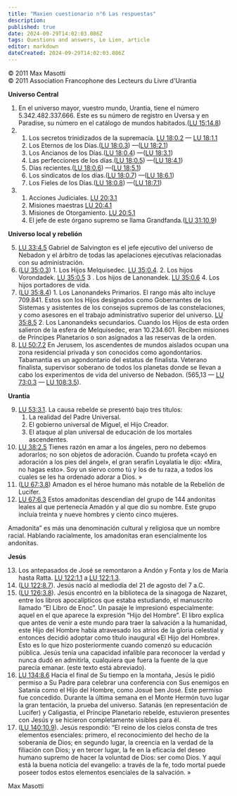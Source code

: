 ```yaml
---
title: "Maxien cuestionario n°6 Las respuestas"
description: 
published: true
date: 2024-09-29T14:02:03.086Z
tags: Questions and answers, Le Lien, article
editor: markdown
dateCreated: 2024-09-29T14:02:03.086Z
---
```


<p class="v-card tema v-sheet--gris claro aclarar-3 px-2">© 2011 Max Masotti<br>© 2011 Association Francophone des Lecteurs du Livre d'Urantia</p>


**Universo Central**

1. En el universo mayor, vuestro mundo, Urantia, tiene el número 5.342.482.337.666. Este es su número de registro en Uversa y en Paradise, su número en el catálogo de mundos habitados.([LU 15:14.8](/es/The_Urantia_Book/15#p14_8))
2. 
    1. Los secretos trinidizados de la supremacía. [LU 18:0.2](/es/The_Urantia_Book/18#p0_2) — [LU 18:1.1](/es/The_Urantia_Book/18#p1_1)
    2. Los Eternos de los Días.([LU 18:0.3](/es/The_Urantia_Book/18#p0_3)) —([LU 18:2.1](/es/The_Urantia_Book/18#p2_1))
    3. Los Ancianos de los Días.([LU 18:0.4](/es/The_Urantia_Book/18#p0_4)) —([LU 18:3.1](/es/The_Urantia_Book/18#p3_1))
    4. Las perfecciones de los días.([LU 18:0.5](/es/The_Urantia_Book/18#p0_5)) —([LU 18:4.1](/es/The_Urantia_Book/18#p4_1))
    5. Días recientes.([LU 18:0.6](/es/The_Urantia_Book/18#p0_6)) —([LU 18:5.1](/es/The_Urantia_Book/18#p5_1))
    6. Los sindicatos de los días.([LU 18:0.7](/es/The_Urantia_Book/18#p0_7)) —([LU 18:6.1](/es/The_Urantia_Book/18#p6_1))
    7. Los Fieles de los Días.([LU 18:0.8](/es/The_Urantia_Book/18#p0_8)) —([LU 18:7.1](/es/The_Urantia_Book/18#p7_1))
3. 
    1. Acciones Judiciales. [LU 20:3.1](/es/The_Urantia_Book/20#p3_1)
    2. Misiones maestras [LU 20:4.1](/es/The_Urantia_Book/20#p4_1)
    3. Misiones de Otorgamiento. [LU 20:5.1](/es/The_Urantia_Book/20#p5_1)
    4. El jefe de este órgano supremo se llama Grandfanda.([LU 31:10.9](/es/The_Urantia_Book/31#p10_9))

**Universo local y rebelión**

5. [LU 33:4.5](/es/The_Urantia_Book/33#p4_5) Gabriel de Salvington es el jefe ejecutivo del universo de Nebadon y el árbitro de todas las apelaciones ejecutivas relacionadas con su administración.
6. ([LU 35:0.3](/es/The_Urantia_Book/35#p0_3)) 1. Los Hijos Melquisedec. [LU 35:0.4](/es/The_Urantia_Book/35#p0_4). 2. Los hijos Vorondadek. [LU 35:0.5](/es/The_Urantia_Book/35#p0_5) 3 . Los hijos de Lanonandek. [LU 35:0.6](/es/The_Urantia_Book/35#p0_6) 4. Los hijos portadores de vida.
7. ([LU 35:8.4](/es/The_Urantia_Book/35#p8_4)) 1. Los Lanonandeks Primarios. El rango más alto incluye 709.841. Estos son los Hijos designados como Gobernantes de los Sistemas y asistentes de los consejos supremos de las constelaciones, y como asesores en el trabajo administrativo superior del universo. [LU 35:8.5](/es/The_Urantia_Book/35#p8_5) 2. Los Lanonandeks secundarios. Cuando los Hijos de esta orden salieron de la esfera de Melquisedec, eran 10.234.601. Reciben misiones de Príncipes Planetarios o son asignados a las reservas de la orden.
8. [LU 50:7.2](/es/The_Urantia_Book/50#p7_2) En Jerusem, los ascendentes de mundos aislados ocupan una zona residencial privada y son conocidos como agondontarios. Tabamantia es un agondontario del estatus de finalista. Veterano finalista, supervisor soberano de todos los planetas donde se llevan a cabo los experimentos de vida del universo de Nebadon. (565,13 — [LU 73:0.3](/es/The_Urantia_Book/73#p0_3) — [LU 108:3.5](/es/The_Urantia_Book/108#p3_5)).

**Urantia**

9. [LU 53:3.1](/es/The_Urantia_Book/53#p3_1). La causa rebelde se presentó bajo tres títulos:
    1. La realidad del Padre Universal.
    2. El gobierno universal de Miguel, el Hijo Creador.
    3. El ataque al plan universal de educación de los mortales ascendentes.
10. [LU 38:2.5](/es/The_Urantia_Book/38#p2_5) Tienes razón en amar a los ángeles, pero no debemos adorarlos; no son objetos de adoración. Cuando tu profeta «cayó en adoración a los pies del ángel», el gran serafín Loyalatia le dijo: «Mira, no hagas esto». Soy un siervo como tú y los de tu raza, a todos los cuales se les ha ordenado adorar a Dios. »
11. ([LU 67:3.8](/es/The_Urantia_Book/67#p3_8)) Amadon es el héroe humano más notable de la Rebelión de Lucifer.
12. [LU 67:6.3](/es/The_Urantia_Book/67#p6_3) Estos amadonitas descendían del grupo de 144 andonitas leales al que pertenecía Amadón y al que dio su nombre. Este grupo incluía treinta y nueve hombres y ciento cinco mujeres.

Amadonita” es más una denominación cultural y religiosa que un nombre racial. Hablando racialmente, los amadonitas eran esencialmente los andonitas.

**Jesús**

13. Los antepasados de José se remontaron a Andón y Fonta y los de María hasta Ratta. [LU 122:1.1](/es/The_Urantia_Book/122#p1_1) a [LU 122:1.3](/es/The_Urantia_Book/122#p1_3).
14. ([LU 122:8.7](/es/The_Urantia_Book/122#p8_7)). Jesús nació al mediodía del 21 de agosto del 7 a.C.
15. ([LU 126:3.8](/es/The_Urantia_Book/126#p3_8)). Jesús encontró en la biblioteca de la sinagoga de Nazaret, entre los libros apocalípticos que estaba estudiando, el manuscrito llamado “El Libro de Enoc”. Un pasaje le impresionó especialmente: aquel en el que aparece la expresión “Hijo del Hombre”. El libro explica que antes de venir a este mundo para traer la salvación a la humanidad, este Hijo del Hombre había atravesado los atrios de la gloria celestial y entonces decidió adoptar como título inaugural «El Hijo del Hombre». Esto es lo que hizo posteriormente cuando comenzó su educación pública. Jesús tenía una capacidad infalible para reconocer la verdad y nunca dudó en admitirla, cualquiera que fuera la fuente de la que parecía emanar. (este texto está abreviado).
16. [LU 134:8.6](/es/The_Urantia_Book/134#p8_6) Hacia el final de Su tiempo en la montaña, Jesús le pidió permiso a Su Padre para celebrar una conferencia con Sus enemigos en Satania como el Hijo del Hombre, como Josué ben José. Este permiso fue concedido. Durante la última semana en el Monte Hermón tuvo lugar la gran tentación, la prueba del universo. Satanás (en representación de Lucifer) y Caligastia, el Príncipe Planetario rebelde, estuvieron presentes con Jesús y se hicieron completamente visibles para él.
17. ([LU 140:10.9](/es/The_Urantia_Book/140#p10_9)). Jesús respondió: “El reino de los cielos consta de tres elementos esenciales: primero, el reconocimiento del hecho de la soberanía de Dios; en segundo lugar, la creencia en la verdad de la filiación con Dios; y en tercer lugar, la fe en la eficacia del deseo humano supremo de hacer la voluntad de Dios: ser como Dios. Y aquí está la buena noticia del evangelio: a través de la fe, todo mortal puede poseer todos estos elementos esenciales de la salvación. »

Max Masotti

